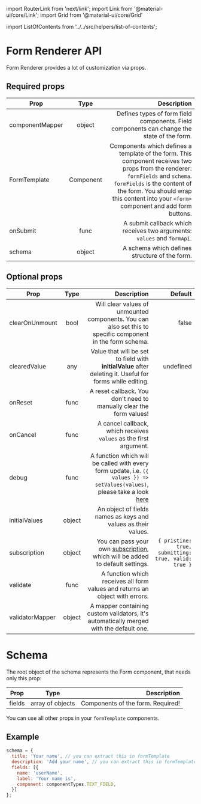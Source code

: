 import RouterLink from 'next/link';
import Link from '@material-ui/core/Link';
import Grid from '@material-ui/core/Grid'

import ListOfContents from '../../src/helpers/list-of-contents';

<Grid container item>
<Grid item xs={12} md={10}>

# Form Renderer API

Form Renderer provides a lot of customization via props.


## Required props

|Prop|Type|Description|
|----|:--:|----------:|
|<RouterLink href="/renderer/component-mapping"><Link href="/renderer/component-mapping">componentMapper</Link></RouterLink>|object|Defines types of form field components. Field components can change the state of the form.|
|<RouterLink href="/renderer/component-mapping"><Link href="/renderer/component-mapping">FormTemplate</Link></RouterLink>|Component|Components which defines a template of the form. This component receives two props from the renderer: `formFields` and `schema`. `formFields` is the content of the form. You should wrap this content into your `<form>` component and add form buttons.|
|onSubmit|func|A submit callback which receives two arguments: `values` and `formApi`.|
|schema|object|A schema which defines structure of the form.|

## Optional props

|Prop|Type|Description|Default|
|----|:--:|----------:|------:|
|<RouterLink href="/renderer/unmounting"><Link href="/renderer/unmounting">clearOnUnmount</Link></RouterLink>|bool|Will clear values of unmounted components. You can also set this to specific component in the form schema.|false|
|<RouterLink href="/renderer/cleared-value"><Link>clearedValue</Link></RouterLink>|any|Value that will be set to field with **initialValue** after deleting it. Useful for forms while editing.|undefined|
|onReset|func|A reset callback. You don't need to manually clear the form values!||
|onCancel|func|A cancel callback, which receives `values` as the first argument.||
|debug|func|A function which will be called with every form update, i.e. `({ values }) => setValues(values)`, please take a look [here](https://final-form.org/docs/react-final-form/types/FormProps#debug)||
|initialValues|object|An object of fields names as keys and values as their values.||
|subscription|object|You can pass your own [subscription](https://final-form.org/docs/react-final-form/types/FormProps#subscription), which will be added to default settings.|`{ pristine: true, submitting: true, valid: true }`|
|<RouterLink href="/renderer/validators"><Link href="/renderer/validators">validate</Link></RouterLink>|func|A function which receives all form values and returns an object with errors.||
|<RouterLink href="/renderer/validators#validatormapper"><Link href="/renderer/validators#validatormapper">validatorMapper</Link></RouterLink>|object|A mapper containing custom validators, it's automatically merged with the default one.||

# Schema

The root object of the schema represents the <RouterLink href="/renderer/component-mapping#formwrapper"><Link href="/renderer/component-mapping#formwrapper">Form</Link></RouterLink> component, that needs only this prop:

|Prop|Type|Description|
|----|:--:|----------:|
|fields|array of objects|<RouterLink href="/renderer/component-api"><Link href="/renderer/component-api">Components</Link></RouterLink> of the form. Required!|

You can use all other props in your `formTemplate` components.

## Example

```javascript
schema = {
  title: 'Your name', // you can extract this in formTemplate
  description: 'Add your name', // you can extract this in formTemplate
  fields: [{
    name: 'userName',
    label: 'Your name is',
    component: componentTypes.TEXT_FIELD,
  }]
};
```

</Grid>
<Grid item xs={false} md={2}>
  <ListOfContents file="renderer/renderer-api" />
</Grid>
</Grid>

